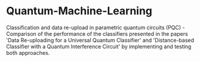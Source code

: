 # Quantum-Machine-Learning
Classification and data re-upload in parametric quantum circuits (PQC) - Comparison of the performance of the classifiers presented in the papers 'Data Re-uploading for a Universal Quantum Classifier' and 'Distance-based Classifier with a Quantum Interference Circuit' by implementing and testing both approaches.
